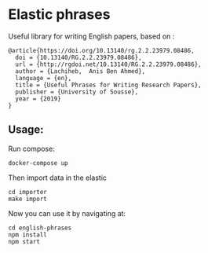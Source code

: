 # Elastic phrases   
Useful library for writing English papers, based on : 
``` 
@article{https://doi.org/10.13140/rg.2.2.23979.08486,
  doi = {10.13140/RG.2.2.23979.08486},
  url = {http://rgdoi.net/10.13140/RG.2.2.23979.08486},
  author = {Lachiheb,  Anis Ben Ahmed},
  language = {en},
  title = {Useful Phrases for Writing Research Papers},
  publisher = {University of Sousse},
  year = {2019}
}  
```  
## Usage:  
Run compose:   
``` 
docker-compose up
```  
Then import data in the elastic  
```  
cd importer 
make import  
```   

Now you can use it by navigating at: 
```  
cd english-phrases 
npm install 
npm start
```  

